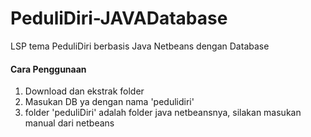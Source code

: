 # PeduliDiri-JAVADatabase
LSP tema PeduliDiri berbasis Java Netbeans dengan Database

<h4><b>Cara Penggunaan</b></h4>

1. Download dan ekstrak folder
2. Masukan DB ya dengan nama 'pedulidiri'
3. folder 'peduliDiri' adalah folder java netbeansnya, silakan masukan manual dari netbeans

